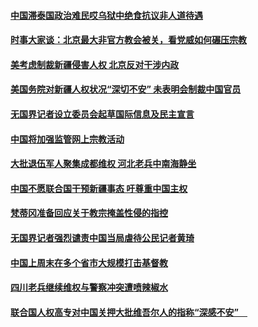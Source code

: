 #### [中国滞泰国政治难民哎乌狱中绝食抗议非人道待遇 ](../pages/z_yyqerqvo/4568582.md) 

#### [时事大家谈：北京最大非官方教会被关，看党威如何碾压宗教](../pages/z_yyqerqvo/4568586.md) 

#### [美考虑制裁新疆侵害人权 北京反对干涉内政 ](../pages/z_yyqerqvo/4568179.md) 

#### [美国务院对新疆人权状况“深切不安” 未表明会制裁中国官员](../pages/z_yyqerqvo/4568118.md) 

#### [无国界记者设立委员会起草国际信息及民主宣言](../pages/z_yyqerqvo/4566942.md) 

#### [中国将加强监管网上宗教活动](../pages/z_yyqerqvo/4566620.md) 

#### [大批退伍军人聚集成都维权 河北老兵中南海静坐](../pages/z_yyqerqvo/4566552.md) 

#### [中国不愿联合国干预新疆事态 吁尊重中国主权](../pages/z_yyqerqvo/4566526.md) 

#### [梵蒂冈准备回应关于教宗掩盖性侵的指控](../pages/z_yyqerqvo/4565892.md) 

#### [无国界记者强烈谴责中国当局虐待公民记者黄琦](../pages/z_yyqerqvo/4565328.md) 

#### [中国上周末在多个省市大规模打击基督教](../pages/z_yyqerqvo/4565018.md) 

#### [四川老兵继续维权与警察冲突遭喷辣椒水](../pages/z_yyqerqvo/4564714.md) 

#### [联合国人权高专对中国关押大批维吾尔人的指称“深感不安”　](../pages/z_yyqerqvo/4564682.md) 

